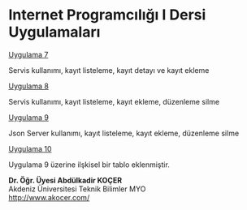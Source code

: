 # Internet Programcılığı I Dersi Uygulamaları

<a href="https://github.com/akocer/Internet-1/tree/main/uyg07"> Uygulama 7</a>

Servis kullanımı, kayıt listeleme, kayıt detayı ve kayıt ekleme

<a href="https://github.com/akocer/Internet-1/tree/main/uyg08"> Uygulama 8</a>

Servis kullanımı, kayıt listeleme,  kayıt ekleme, düzenleme silme

<a href="https://github.com/akocer/Internet-1/tree/main/uyg09"> Uygulama 9</a>

Json Server kullanımı, kayıt listeleme,  kayıt ekleme, düzenleme silme

<a href="https://github.com/akocer/Internet-1/tree/main/uyg10"> Uygulama 10</a>

Uygulama 9 üzerine ilşkisel bir tablo eklenmiştir.


<b>Dr. Öğr. Üyesi Abdülkadir KOÇER</b><br>
Akdeniz Üniversitesi Teknik Bilimler MYO<br>
http://www.akocer.com/
